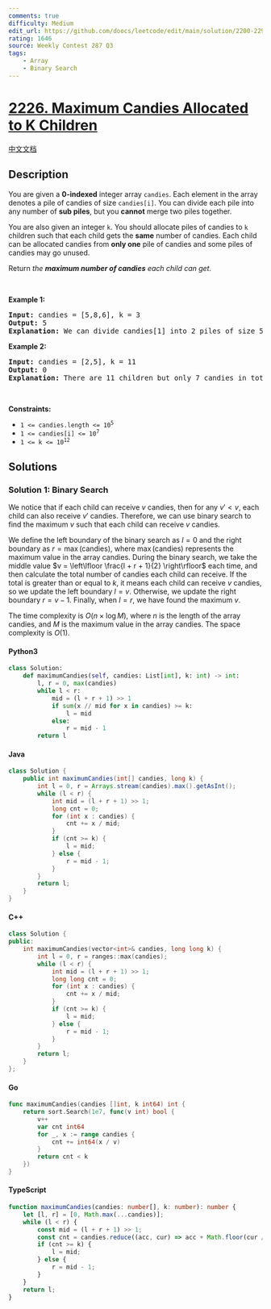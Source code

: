 ```yaml
---
comments: true
difficulty: Medium
edit_url: https://github.com/doocs/leetcode/edit/main/solution/2200-2299/2226.Maximum%20Candies%20Allocated%20to%20K%20Children/README_EN.md
rating: 1646
source: Weekly Contest 287 Q3
tags:
    - Array
    - Binary Search
---
```


<!-- problem:start -->

# [2226. Maximum Candies Allocated to K Children](https://leetcode.com/problems/maximum-candies-allocated-to-k-children)

[中文文档](/solution/2200-2299/2226.Maximum%20Candies%20Allocated%20to%20K%20Children/README.md)

## Description

<!-- description:start -->

<p>You are given a <strong>0-indexed</strong> integer array <code>candies</code>. Each element in the array denotes a pile of candies of size <code>candies[i]</code>. You can divide each pile into any number of <strong>sub piles</strong>, but you <strong>cannot</strong> merge two piles together.</p>

<p>You are also given an integer <code>k</code>. You should allocate piles of candies to <code>k</code> children such that each child gets the <strong>same</strong> number of candies. Each child can be allocated candies from <strong>only one</strong> pile of candies and some piles of candies may go unused.</p>

<p>Return <em>the <strong>maximum number of candies</strong> each child can get.</em></p>

<p>&nbsp;</p>
<p><strong class="example">Example 1:</strong></p>

<pre>
<strong>Input:</strong> candies = [5,8,6], k = 3
<strong>Output:</strong> 5
<strong>Explanation:</strong> We can divide candies[1] into 2 piles of size 5 and 3, and candies[2] into 2 piles of size 5 and 1. We now have five piles of candies of sizes 5, 5, 3, 5, and 1. We can allocate the 3 piles of size 5 to 3 children. It can be proven that each child cannot receive more than 5 candies.
</pre>

<p><strong class="example">Example 2:</strong></p>

<pre>
<strong>Input:</strong> candies = [2,5], k = 11
<strong>Output:</strong> 0
<strong>Explanation:</strong> There are 11 children but only 7 candies in total, so it is impossible to ensure each child receives at least one candy. Thus, each child gets no candy and the answer is 0.
</pre>

<p>&nbsp;</p>
<p><strong>Constraints:</strong></p>

<ul>
	<li><code>1 &lt;= candies.length &lt;= 10<sup>5</sup></code></li>
	<li><code>1 &lt;= candies[i] &lt;= 10<sup>7</sup></code></li>
	<li><code>1 &lt;= k &lt;= 10<sup>12</sup></code></li>
</ul>

<!-- description:end -->

## Solutions

<!-- solution:start -->

### Solution 1: Binary Search

We notice that if each child can receive $v$ candies, then for any $v' \lt v$, each child can also receive $v'$ candies. Therefore, we can use binary search to find the maximum $v$ such that each child can receive $v$ candies.

We define the left boundary of the binary search as $l = 0$ and the right boundary as $r = \max(\text{candies})$, where $\max(\text{candies})$ represents the maximum value in the array $\text{candies}$. During the binary search, we take the middle value $v = \left\lfloor \frac{l + r + 1}{2} \right\rfloor$ each time, and then calculate the total number of candies each child can receive. If the total is greater than or equal to $k$, it means each child can receive $v$ candies, so we update the left boundary $l = v$. Otherwise, we update the right boundary $r = v - 1$. Finally, when $l = r$, we have found the maximum $v$.

The time complexity is $O(n \times \log M)$, where $n$ is the length of the array $\text{candies}$, and $M$ is the maximum value in the array $\text{candies}$. The space complexity is $O(1)$.

<!-- tabs:start -->

#### Python3

```python
class Solution:
    def maximumCandies(self, candies: List[int], k: int) -> int:
        l, r = 0, max(candies)
        while l < r:
            mid = (l + r + 1) >> 1
            if sum(x // mid for x in candies) >= k:
                l = mid
            else:
                r = mid - 1
        return l
```

#### Java

```java
class Solution {
    public int maximumCandies(int[] candies, long k) {
        int l = 0, r = Arrays.stream(candies).max().getAsInt();
        while (l < r) {
            int mid = (l + r + 1) >> 1;
            long cnt = 0;
            for (int x : candies) {
                cnt += x / mid;
            }
            if (cnt >= k) {
                l = mid;
            } else {
                r = mid - 1;
            }
        }
        return l;
    }
}
```

#### C++

```cpp
class Solution {
public:
    int maximumCandies(vector<int>& candies, long long k) {
        int l = 0, r = ranges::max(candies);
        while (l < r) {
            int mid = (l + r + 1) >> 1;
            long long cnt = 0;
            for (int x : candies) {
                cnt += x / mid;
            }
            if (cnt >= k) {
                l = mid;
            } else {
                r = mid - 1;
            }
        }
        return l;
    }
};
```

#### Go

```go
func maximumCandies(candies []int, k int64) int {
	return sort.Search(1e7, func(v int) bool {
		v++
		var cnt int64
		for _, x := range candies {
			cnt += int64(x / v)
		}
		return cnt < k
	})
}
```

#### TypeScript

```ts
function maximumCandies(candies: number[], k: number): number {
    let [l, r] = [0, Math.max(...candies)];
    while (l < r) {
        const mid = (l + r + 1) >> 1;
        const cnt = candies.reduce((acc, cur) => acc + Math.floor(cur / mid), 0);
        if (cnt >= k) {
            l = mid;
        } else {
            r = mid - 1;
        }
    }
    return l;
}
```

<!-- tabs:end -->

<!-- solution:end -->

<!-- problem:end -->
